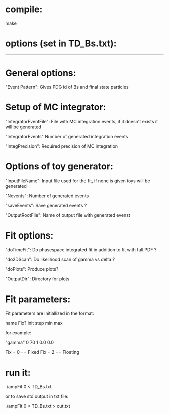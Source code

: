 # compile:
make

# options (set in TD_Bs.txt):
--------------------------------

# General options:

"Event Pattern": Gives PDG id of Bs and final state particles 

# Setup of MC integrator:

"IntegratorEventFile": File with MC integration events, if it doesn't exists it will be generated

"IntegratorEvents"	Number of generated integration events

"IntegPrecision": Required precision of MC integration


# Options of toy generator:

"InputFileName": Input file used for the fit, if none is given toys will be generated

"Nevents": Number of generated events

"saveEvents": Save generated events ?

"OutputRootFile": Name of output file with generated evenst

# Fit options:

"doTimeFit": Do phasespace integrated fit in addition to fit with full PDF ?

"do2DScan":	Do likelihood scan of gamma vs delta ?

"doPlots":  Produce plots?

"OutputDir":  Directory for plots

# Fit parameters:

Fit parameters are initiallized in the format:

name		Fix?	init	step	min	max

for example:

"gamma"		0 70 1 0.0 0.0

Fix = 0 == Fixed
Fix = 2 == Floating

# run it:
./ampFit 0 < TD_Bs.txt 

or to save std output in txt file:

./ampFit 0 < TD_Bs.txt > out.txt

